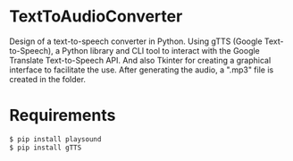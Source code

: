 # TextToAudioConverter

Design of a text-to-speech converter in Python. Using gTTS (Google Text-to-Speech), a Python library and CLI tool to interact with the Google Translate Text-to-Speech API. And also Tkinter for creating a graphical interface to facilitate the use. After generating the audio, a ".mp3" file is created in the folder.

# Requirements

```python
$ pip install playsound
$ pip install gTTS
```
<br>
<br>
